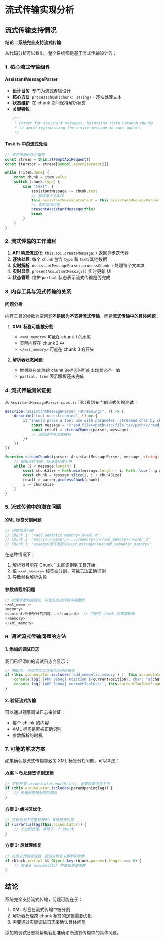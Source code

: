 # 流式传输实现分析

## 流式传输支持情况

**结论：系统完全支持流式传输**

从代码分析可以看出，整个系统都是基于流式传输设计的：

### 1. 核心流式传输组件

#### AssistantMessageParser
- **设计目的**: 专门为流式传输设计
- **核心方法**: `processChunk(chunk: string)` - 逐块处理文本
- **状态维护**: 在 chunk 之间保持解析状态
- **关键特性**:
  ```typescript
  /**
   * Parser for assistant messages. Maintains state between chunks
   * to avoid reprocessing the entire message on each update.
   */
  ```

#### Task.ts 中的流式处理
```typescript
// 流式传输的核心循环
const stream = this.attemptApiRequest()
const iterator = stream[Symbol.asyncIterator]()

while (!item.done) {
    const chunk = item.value
    switch (chunk.type) {
        case "text": {
            assistantMessage += chunk.text
            // 解析每个文本块
            this.assistantMessageContent = this.assistantMessageParser.processChunk(chunk.text)
            // 实时显示内容
            presentAssistantMessage(this)
            break
        }
    }
}
```

### 2. 流式传输的工作流程

1. **API 响应流式化**: `this.api.createMessage()` 返回异步迭代器
2. **逐块处理**: 每个 `chunk` 包含 `type` 和 `text`/其他数据
3. **实时解析**: `AssistantMessageParser.processChunk()` 处理每个文本块
4. **实时显示**: `presentAssistantMessage()` 实时更新 UI
5. **状态管理**: 维护 `partial` 状态表示流式传输是否完成

### 3. 内存工具与流式传输的关系

#### 问题分析
内存工具的参数为空问题**不是因为不支持流式传输**，而是**流式传输中的具体问题**：

1. **XML 标签可能被分割**: 
   - `<xml_memory>` 可能在 chunk 1 的末尾
   - 实际内容在 chunk 2 中
   - `</xml_memory>` 可能在 chunk 3 的开头

2. **解析器状态问题**:
   - 解析器在处理跨 chunk 的标签时可能出现状态不一致
   - `partial: true` 表示解析还未完成

### 4. 流式传输测试证据

从 `AssistantMessageParser.spec.ts` 可以看到专门的流式传输测试：

```typescript
describe("AssistantMessageParser (streaming)", () => {
    describe("tool use streaming", () => {
        it("should parse a tool use with parameter, streamed char by char", () => {
            const message = "<read_file><path>src/file.ts</path></read_file>"
            const result = streamChunks(parser, message)
            // 测试逐字符流式解析
        })
    })
})

function streamChunks(parser: AssistantMessageParser, message: string) {
    // 模拟流式传输：将消息分成小块
    while (i < message.length) {
        const chunkSize = Math.min(message.length - i, Math.floor(rng.next() * 10) + 1)
        const chunk = message.slice(i, i + chunkSize)
        result = parser.processChunk(chunk)
        i += chunkSize
    }
}
```

### 5. 流式传输中的潜在问题

#### XML 标签分割问题
```typescript
// 问题场景示例
// Chunk 1: "<add_semantic_memory>\n<xml_m"
// Chunk 2: "emory>\n<memory>...</memory>\n</xml_memory>\n<user_m"
// Chunk 3: "essage>测试消息</user_message>\n</add_semantic_memory>"
```

在这种情况下：
1. 解析器可能在 Chunk 1 末尾识别到工具开始
2. 但 `<xml_memory>` 标签被分割，可能无法正确识别
3. 导致参数解析失败

#### 参数值截断问题
```typescript
// 如果参数内容很长，可能在流式传输中被截断
<xml_memory>
<memory>
<content>很长很长的内容...</content>  // 可能在 chunk 边界被截断
</memory>
</xml_memory>
```

### 6. 调试流式传输问题的方法

#### 1. 添加的调试日志
我们已经添加的调试日志会显示：
```typescript
// DEBUG: 添加内存工具相关的调试日志
if (this.accumulator.includes('add_semantic_memory') || this.accumulator.includes('add_episodic_memory')) {
    console.log(`[AMP Debug] Position ${currentPosition}, char: "${char}", accumulator ends with: "${this.accumulator.slice(-50)}"`)
    console.log(`[AMP Debug] currentToolUse:`, this.currentToolUse?.name, 'currentParamName:', this.currentParamName)
}
```

#### 2. 验证流式传输
可以通过观察调试日志来验证：
- 每个 chunk 的内容
- XML 标签是否被正确识别
- 参数解析的时机

### 7. 可能的解决方案

如果确认是流式传输导致的 XML 标签分割问题，可以考虑：

#### 方案 1: 改进标签识别逻辑
```typescript
// 不仅检查 accumulator.endsWith()，还要检查包含关系
if (this.accumulator.includes(paramOpeningTag)) {
    // 处理标签被分割的情况
}
```

#### 方案 2: 缓冲区优化
```typescript
// 在识别到不完整标签时，等待更多内容
if (isPartialTag(this.accumulator)) {
    // 不立即处理，等待下一个 chunk
}
```

#### 方案 3: 后处理修复
```typescript
// 在流式传输完成后，检查并修复未解析的参数
if (block.partial && Object.keys(block.params).length === 0) {
    // 尝试从 accumulator 中重新提取参数
}
```

## 结论

系统完全支持流式传输，问题可能在于：
1. XML 标签在流式传输中被分割
2. 解析器处理跨 chunk 标签的逻辑需要优化
3. 需要通过实际调试日志来确认具体问题

添加的调试日志将帮助我们准确诊断流式传输中的具体问题。
